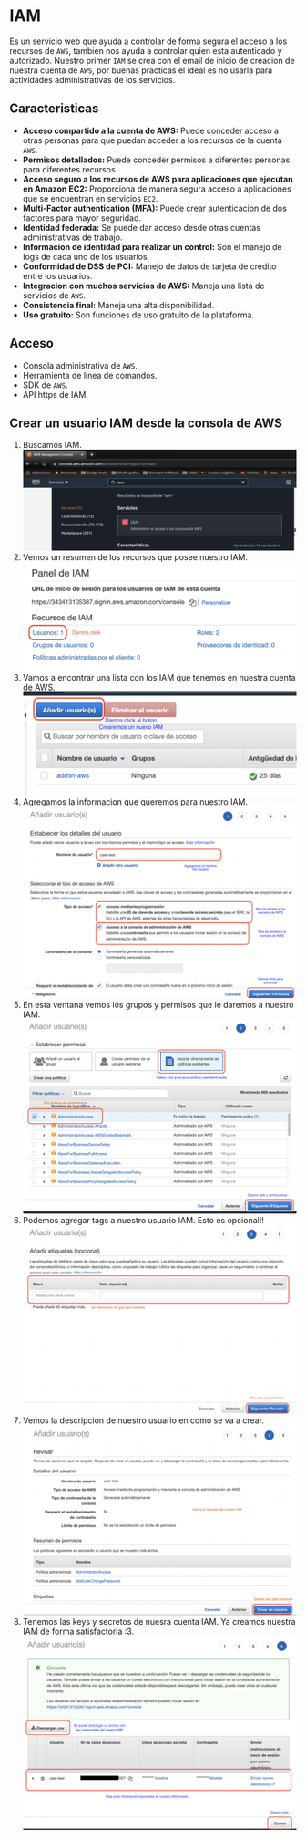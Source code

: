 # IAM
Es un servicio web que ayuda a controlar de forma segura el acceso a los recursos de `AWS`, tambien nos ayuda a controlar quien esta autenticado y autorizado.
Nuestro primer `IAM` se crea con el email de inicio de creacion de nuestra cuenta de `AWS`, por buenas practicas el ideal es no usarla para actividades administrativas de los servicios.

## Caracteristicas
* **Acceso compartido a la cuenta de AWS:** Puede conceder acceso a otras personas para que puedan acceder a los recursos de la cuenta `AWS`.
* **Permisos detallados:** Puede conceder permisos a diferentes personas para diferentes recursos.
* **Acceso seguro a los recursos de AWS para aplicaciones que ejecutan en Amazon EC2:** Proporciona de manera segura acceso a aplicaciones que se encuentran en servicios `EC2`.
* **Multi-Factor authentication (MFA):** Puede crear autenticacion de dos factores para mayor seguridad.
* **Identidad federada:** Se puede dar acceso desde otras cuentas administrativas de trabajo.
* **Informacion de identidad para realizar un control:** Son el manejo de logs de cada uno de los usuarios.
* **Conformidad de DSS de PCI:** Manejo de datos de tarjeta de credito entre los usuarios.
* **Integracion con muchos servicios de AWS:** Maneja una lista de servicios de `AWS`.
* **Consistencia final:** Maneja una alta disponibilidad.
* **Uso gratuito:** Son funciones de uso gratuito de la plataforma.

## Acceso 
* Consola administrativa de `AWS`.
* Herramienta de linea de comandos.
* SDK de `AWS`.
* API https de IAM.

## Crear un usuario IAM desde la consola de AWS
1. Buscamos IAM.
![iam-1](../resources/IAM/1-iam.png)
2. Vemos un resumen de los recursos que posee nuestro IAM.
![iam-2](../resources/IAM/2-iam.png)
3. Vamos a encontrar una lista con los IAM que tenemos en nuestra cuenta de AWS.
![iam-3](../resources/IAM/3-iam.png)
4. Agregamos la informacion que queremos para nuestro IAM.
![iam-4](../resources/IAM/4-iam.png)
5. En esta ventana vemos los grupos y permisos que le daremos a nuestro IAM.
![iam-5](../resources/IAM/5-iam.png)
6. Podemos agregar tags a nuestro usuario IAM. Esto es opcional!!
![iam-6](../resources/IAM/6-iam.png)
7. Vemos la descripcion de nuestro usuario en como se va a crear.
![iam-7](../resources/IAM/7-iam.png)
8. Tenemos las keys y secretos de nuesra cuenta IAM. Ya creamos nuestra IAM de forma satisfactoria :3.
![iam-8](../resources/IAM/8-iam.png)

